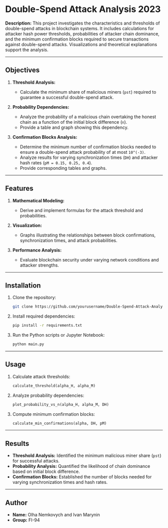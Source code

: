 # Double-Spend Attack Analysis 2023

**Description:**
This project investigates the characteristics and thresholds of double-spend attacks in blockchain systems. It includes calculations for attacker hash power thresholds, probabilities of attacker chain dominance, and the minimum confirmation blocks required to secure transactions against double-spend attacks. Visualizations and theoretical explanations support the analysis.

---

## Objectives

1. **Threshold Analysis:**
   - Calculate the minimum share of malicious miners (`pst`) required to guarantee a successful double-spend attack.
   
2. **Probability Dependencies:**
   - Analyze the probability of a malicious chain overtaking the honest chain as a function of the initial block difference (`n`).
   - Provide a table and graph showing this dependency.

3. **Confirmation Blocks Analysis:**
   - Determine the minimum number of confirmation blocks needed to ensure a double-spend attack probability of at most `10^(-3)`.
   - Analyze results for varying synchronization times (`DH`) and attacker hash rates (`pM = 0.15, 0.25, 0.4`).
   - Provide corresponding tables and graphs.

---

## Features

1. **Mathematical Modeling:**
   - Derive and implement formulas for the attack threshold and probabilities.

2. **Visualization:**
   - Graphs illustrating the relationships between block confirmations, synchronization times, and attack probabilities.

3. **Performance Analysis:**
   - Evaluate blockchain security under varying network conditions and attacker strengths.

---

## Installation

1. Clone the repository:
   ```bash
   git clone https://github.com/yourusername/Double-Spend-Attack-Analysis-2023.git
   ```
2. Install required dependencies:
   ```bash
   pip install -r requirements.txt
   ```
3. Run the Python scripts or Jupyter Notebook:
   ```bash
   python main.py
   ```

---

## Usage

1. Calculate attack thresholds:
   ```python
   calculate_threshold(alpha_H, alpha_M)
   ```
2. Analyze probability dependencies:
   ```python
   plot_probability_vs_n(alpha_H, alpha_M, DH)
   ```
3. Compute minimum confirmation blocks:
   ```python
   calculate_min_confirmations(alpha, DH, pM)
   ```

---

## Results

- **Threshold Analysis:** Identified the minimum malicious miner share (`pst`) for successful attacks.
- **Probability Analysis:** Quantified the likelihood of chain dominance based on initial block difference.
- **Confirmation Blocks:** Established the number of blocks needed for varying synchronization times and hash rates.

---

## Author

- **Name:** Olha Nemkovych and Ivan Marynin
- **Group:** FI-94

